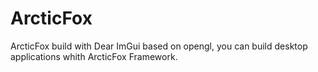 # ArcticFox

ArcticFox build with Dear ImGui based on opengl, you can build desktop applications whith ArcticFox Framework.
